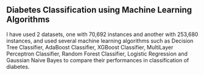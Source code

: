 ## Diabetes Classification using Machine Learning Algorithms

I have used 2 datasets, one with 70,692 instances and another with 253,680 instances, and used several machine learning algorithms such as Decision Tree Classifier, AdaBoost Classifier, XGBoost Classifier, MultiLayer Perceptron Classifier, Random Forest Classifier, Logistic
Regression and Gaussian Naive Bayes to compare their performances in classification of diabetes.
